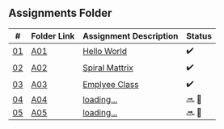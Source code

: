 ## Assignments Folder

|      #      | Folder Link  | Assignment Description  | Status             |
| :---------: | ------------ | ----------------------- | ------------------ |
| [01](./A01) | [A01](./A01) | [Hello World](./A01)    | :heavy_check_mark: |
| [02](./A02) | [A02](./A02) | [Spiral Mattrix](./A02) | :heavy_check_mark: |
| [03](./A03) | [A03](./A03) | [Emplyee Class](./A03)  | :heavy_check_mark: |
| [04](./A04) | [A04](./A04) | [loading...](./A04)               | :soon: 🔴          |
| [05](./A05) | [A05](./A05) | [loading...](./A05)               | :soon: 🔴          |
